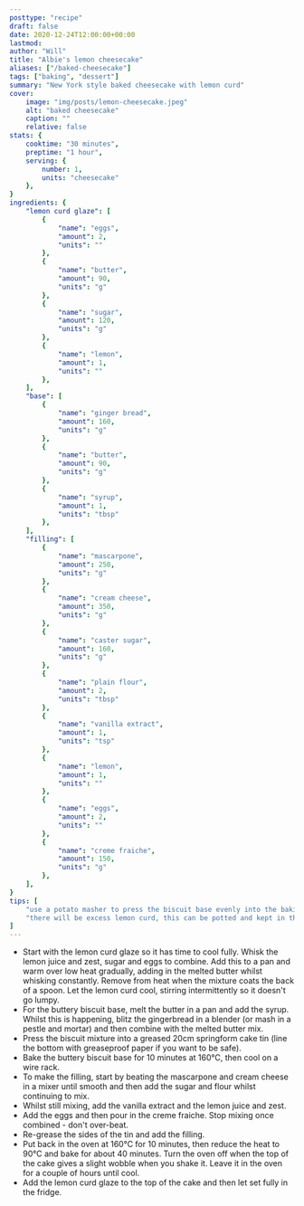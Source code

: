 ```yaml
---
posttype: "recipe"
draft: false
date: 2020-12-24T12:00:00+00:00
lastmod: 
author: "Will"
title: "Albie's lemon cheesecake"
aliases: ["/baked-cheesecake"]
tags: ["baking", "dessert"]
summary: "New York style baked cheesecake with lemon curd"
cover:
    image: "img/posts/lemon-cheesecake.jpeg"
    alt: "baked cheesecake"
    caption: ""
    relative: false
stats: {
    cooktime: "30 minutes",
    preptime: "1 hour",
    serving: {
        number: 1,
        units: "cheesecake"
    },
}
ingredients: {
    "lemon curd glaze": [
        {
            "name": "eggs", 
            "amount": 2, 
            "units": ""
        },
        {
            "name": "butter", 
            "amount": 90, 
            "units": "g"
        },
        {
            "name": "sugar", 
            "amount": 120, 
            "units": "g"
        },
        {
            "name": "lemon",
            "amount": 1, 
            "units": ""
        },
    ],
    "base": [
        {
            "name": "ginger bread", 
            "amount": 160, 
            "units": "g"
        },
        {
            "name": "butter", 
            "amount": 90, 
            "units": "g"
        },
        {
            "name": "syrup",
            "amount": 1, 
            "units": "tbsp"
        },
    ],
    "filling": [
        {
            "name": "mascarpone", 
            "amount": 250, 
            "units": "g"
        },
        {
            "name": "cream cheese", 
            "amount": 350, 
            "units": "g"
        },
        {
            "name": "caster sugar", 
            "amount": 160, 
            "units": "g"
        },
        {
            "name": "plain flour",
            "amount": 2, 
            "units": "tbsp"
        },
        {
            "name": "vanilla extract",
            "amount": 1, 
            "units": "tsp"
        },
        {
            "name": "lemon",
            "amount": 1, 
            "units": ""
        },
        {
            "name": "eggs",
            "amount": 2, 
            "units": ""
        },
        {
            "name": "creme fraiche",
            "amount": 150, 
            "units": "g"
        },
    ],
}
tips: [
    "use a potato masher to press the biscuit base evenly into the baking tin",
    "there will be excess lemon curd, this can be potted and kept in the fridge for a week or so" 
]
---
```


* Start with the lemon curd glaze so it has time to cool fully. Whisk the lemon juice and zest, sugar and eggs to combine. Add this to a pan and warm over low heat gradually, adding in the melted butter whilst whisking constantly. Remove from heat when the mixture coats the back of a spoon. Let the lemon curd cool, stirring intermittently so it doesn't go lumpy.
* For the buttery biscuit base, melt the butter in a pan and add the syrup. Whilst this is happening, blitz the gingerbread in a blender (or mash in a pestle and mortar) and then combine with the melted butter mix.
* Press the biscuit mixture into a greased 20cm springform cake tin (line the bottom with greaseproof paper if you want to be safe).
* Bake the buttery biscuit base for 10 minutes at 160°C, then cool on a wire rack.
* To make the filling, start by beating the mascarpone and cream cheese in a mixer until smooth and then add the sugar and flour whilst continuing to mix.
* Whilst still mixing, add the vanilla extract and the lemon juice and zest.
* Add the eggs and then pour in the creme fraiche. Stop mixing once combined - don't over-beat.
* Re-grease the sides of the tin and add the filling.
* Put back in the oven at 160°C for 10 minutes, then reduce the heat to 90°C and bake for about 40 minutes. Turn the oven off when the top of the cake gives a slight wobble when you shake it. Leave it in the oven for a couple of hours until cool.
* Add the lemon curd glaze to the top of the cake and then let set fully in the fridge.